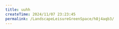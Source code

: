 ```yaml
---
title: uuhh
createTime: 2024/11/07 23:23:45
permalink: /LandscapeLeisureGreenSpace/h8j4aqb3/
---
```

